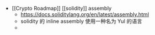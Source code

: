- [[Crypto Roadmap]] [[solidity]] assembly
	- https://docs.soliditylang.org/en/latest/assembly.html
	- solidity 的 inline assembly 使用一种名为 Yul 的语言
	-